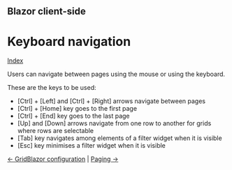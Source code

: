 ## Blazor client-side

# Keyboard navigation

[Index](Documentation.md)

Users can navigate between pages using the mouse or using the keyboard.

These are the keys to be used:

- [Ctrl] + [Left] and [Ctrl] + [Right] arrows navigate between pages
- [Ctrl] + [Home] key goes to the first page
- [Ctrl] + [End] key goes to the last page
- [Up] and [Down] arrows navigate from one row to another for grids where rows are selectable
- [Tab] key navigates among elements of a filter widget when it is visible
- [Esc] key minimises a filter widget when it is visible

[<- GridBlazor configuration](GridBlazor_configuration.md) | [Paging ->](Paging.md)